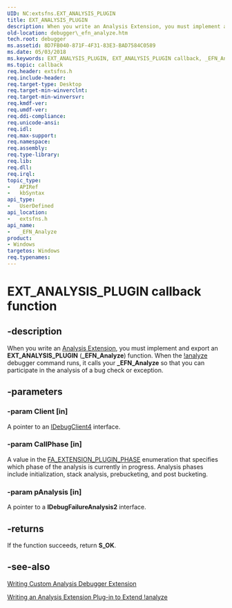 ```yaml
---
UID: NC:extsfns.EXT_ANALYSIS_PLUGIN
title: EXT_ANALYSIS_PLUGIN
description: When you write an Analysis Extension, you must implement and export an EXT_ANALYSIS_PLUGIN (_EFN_Analyze) function.
old-location: debugger\_efn_analyze.htm
tech.root: debugger
ms.assetid: 8D7FB040-871F-4F31-83E3-BAD7584C0589
ms.date: 05/03/2018
ms.keywords: EXT_ANALYSIS_PLUGIN, EXT_ANALYSIS_PLUGIN callback, _EFN_Analyze, _EFN_Analyze callback function [Windows Debugging], debugger._efn_analyze, extsfns/_EFN_Analyze
ms.topic: callback
req.header: extsfns.h
req.include-header: 
req.target-type: Desktop
req.target-min-winverclnt: 
req.target-min-winversvr: 
req.kmdf-ver: 
req.umdf-ver: 
req.ddi-compliance: 
req.unicode-ansi: 
req.idl: 
req.max-support: 
req.namespace: 
req.assembly: 
req.type-library: 
req.lib: 
req.dll: 
req.irql: 
topic_type:
-	APIRef
-	kbSyntax
api_type:
-	UserDefined
api_location:
-	extsfns.h
api_name:
-	_EFN_Analyze
product:
- Windows
targetos: Windows
req.typenames: 
---
```


# EXT_ANALYSIS_PLUGIN callback function


## -description


When you write an <a href="https://msdn.microsoft.com/7648F789-85D5-4247-90DD-2EAA43543483">Analysis Extension</a>, you must implement and export an <b>EXT_ANALYSIS_PLUGIN</b> (<b>_EFN_Analyze</b>) function. When the <a href="https://msdn.microsoft.com/library/windows/hardware/ff562112">!analyze</a> debugger command runs, it calls your <b>_EFN_Analyze</b> so that you can participate in the analysis of a bug check or exception.


## -parameters




### -param Client [in]

A pointer to an <a href="https://msdn.microsoft.com/library/windows/hardware/ff550494">IDebugClient4</a> interface.


### -param CallPhase [in]

A value in the <a href="https://msdn.microsoft.com/library/windows/hardware/jj983403">FA_EXTENSION_PLUGIN_PHASE</a> enumeration that specifies which phase of the analysis is currently in progress. Analysis phases include initialization, stack analysis, prebucketing, and post bucketing.


### -param pAnalysis [in]

A pointer to a <b>IDebugFailureAnalysis2</b> interface.


## -returns



If the function succeeds, return <b>S_OK</b>.




## -see-also




<a href="https://msdn.microsoft.com/45D4E287-ACDB-4479-892F-FCE2287758BA">Writing Custom Analysis Debugger Extension</a>



<a href="https://msdn.microsoft.com/7648F789-85D5-4247-90DD-2EAA43543483">Writing an Analysis Extension Plug-in to Extend !analyze</a>
 

 


